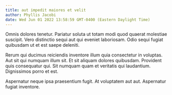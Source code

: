 ```yaml
---
title: aut impedit maiores et velit
author: Phyllis Jacobi
date: Wed Jun 01 2022 13:58:59 GMT-0400 (Eastern Daylight Time)
---
```

Omnis dolores tenetur. Pariatur soluta ut totam modi quod quaerat molestiae suscipit. Vero distinctio sequi aut qui eveniet laboriosam. Odio sequi fugiat quibusdam ut et est saepe deleniti.

 Rerum qui ducimus reiciendis inventore illum quia consectetur in voluptas. Aut sit qui numquam illum sit. Et sit aliquam dolores quibusdam. Provident quis consequatur qui. Sit numquam quam et veritatis qui laudantium. Dignissimos porro et est.

 Aspernatur neque ipsa praesentium fugit. At voluptatem aut aut. Aspernatur fugiat inventore.